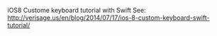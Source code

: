 iOS8 Custome keyboard tutorial with Swift
See:
http://verisage.us/en/blog/2014/07/17/ios-8-custom-keyboard-swift-tutorial/
